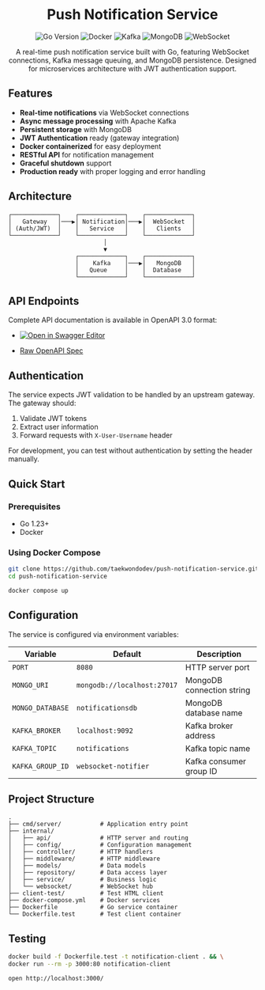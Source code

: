 <div align="center">

# Push Notification Service

![Go Version](https://img.shields.io/badge/Go-1.24.3-blue.svg)
![Docker](https://img.shields.io/badge/docker-ready-blue.svg)
![Kafka](https://img.shields.io/badge/kafka-3.7-orange.svg)
![MongoDB](https://img.shields.io/badge/mongodb-6.0-green.svg)
![WebSocket](https://img.shields.io/badge/websocket-ready-purple.svg)

A real-time push notification service built with Go, featuring WebSocket connections, Kafka message queuing, and MongoDB persistence. Designed for microservices architecture with JWT authentication support.

</div>

## Features

- **Real-time notifications** via WebSocket connections
- **Async message processing** with Apache Kafka
- **Persistent storage** with MongoDB
- **JWT Authentication** ready (gateway integration)
- **Docker containerized** for easy deployment
- **RESTful API** for notification management
- **Graceful shutdown** support
- **Production ready** with proper logging and error handling


## Architecture

```
┌─────────────┐    ┌─────────────┐    ┌─────────────┐
│   Gateway   │───▶│ Notification│───▶│  WebSocket  │
│ (Auth/JWT)  │    │   Service   │    │   Clients   │
└─────────────┘    └─────────────┘    └─────────────┘
                           │
                           ▼
                   ┌─────────────┐    ┌─────────────┐
                   │    Kafka    │───▶│   MongoDB   │
                   │   Queue     │    │  Database   │
                   └─────────────┘    └─────────────┘
```

## API Endpoints

Complete API documentation is available in OpenAPI 3.0 format:

- [![Open in Swagger Editor](https://img.shields.io/badge/Swagger-Editor-%23Clojure?style=for-the-badge&logo=swagger)](https://editor.swagger.io/?url=https://raw.githubusercontent.com/taekwondodev/push-notification-service/main/api/openapi.yaml)

- [Raw OpenAPI Spec](api/openapi.yaml)

## Authentication

The service expects JWT validation to be handled by an upstream gateway. The gateway should:

1. Validate JWT tokens
2. Extract user information
3. Forward requests with `X-User-Username` header

For development, you can test without authentication by setting the header manually.

## Quick Start

### Prerequisites

- Go 1.23+
- Docker

### Using Docker Compose

```bash
git clone https://github.com/taekwondodev/push-notification-service.git
cd push-notification-service

docker compose up
```

## Configuration

The service is configured via environment variables:

| Variable         | Default                     | Description               |
|------------------|-----------------------------|---------------------------|
| `PORT`           | `8080`                      | HTTP server port          |
| `MONGO_URI`      | `mongodb://localhost:27017` | MongoDB connection string |
| `MONGO_DATABASE` | `notificationsdb`           | MongoDB database name     |
| `KAFKA_BROKER`   | `localhost:9092`            | Kafka broker address      |
| `KAFKA_TOPIC`    | `notifications`             | Kafka topic name          |
| `KAFKA_GROUP_ID` | `websocket-notifier`        | Kafka consumer group ID   |

## Project Structure

```
.
├── cmd/server/           # Application entry point
├── internal/
│   ├── api/              # HTTP server and routing
│   ├── config/           # Configuration management
│   ├── controller/       # HTTP handlers
│   ├── middleware/       # HTTP middleware
│   ├── models/           # Data models
│   ├── repository/       # Data access layer
│   ├── service/          # Business logic
│   └── websocket/        # WebSocket hub
├── client-test/          # Test HTML client
├── docker-compose.yml    # Docker services
├── Dockerfile            # Go service container
└── Dockerfile.test       # Test client container
```

## Testing

```bash
docker build -f Dockerfile.test -t notification-client . && \
docker run --rm -p 3000:80 notification-client

open http://localhost:3000/
```
